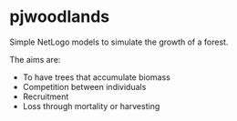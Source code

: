 # pjwoodlands

Simple NetLogo models to simulate the growth of a forest. 

The aims are:

- To have trees that accumulate biomass
- Competition between individuals
- Recruitment
- Loss through mortality or harvesting
